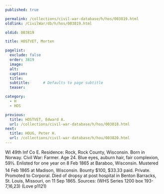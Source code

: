 ```yaml
---
published: true

permalink: /collections/civil-war-database/h/hos/003819.html
oldlink: /CivilWar/db/h/hos/003819.html

oldid: 003819

title: HOSTVET, Morten

pagelist:
  exclude: false
  order: 3819
  image: 
  alt:
  caption:
  title:
  subtitle:      # Defaults to page subtitle
  teaser:

category: 
  - H 
  - HOS

previous:
  title: HOSTVET, Edward A.
  url: /collections/civil-war-database/h/hos/003818.html  
next:
  title: HOUG, Peter H.
  url: /collections/civil-war-database/h/hou/003820.html   
---
```

WI 49th Inf Co E. Residence: Rock, Rock County, Wisconsin. Born in Norway. Civil War: Farmer. Age 24. Blue eyes, auburn hair, fair complexion, 5&#146;9&frac12;&#148;. Enlisted for one year on 8 Feb 1865 at Baraboo, Wisconsin. Mustered 14 Feb 1865 at Madison, Wisconsin. Bounty $100, $33.33 paid. Private. Promoted to Corporal. Died of dropsy at post hospital in Benton Barracks, St. Louis, Missouri, on 11 Sep 1865. Sources: (WHS Series 1200 box 193-7,16,23) (Love p1121)